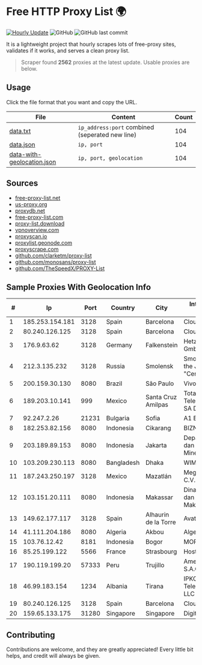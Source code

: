 
# Free HTTP Proxy List 🌍

[![Hourly Update](https://github.com/mertguvencli/http-proxy-list/actions/workflows/main.yml/badge.svg?branch=main)](https://github.com/mertguvencli/http-proxy-list/actions/workflows/main.yml)
![GitHub](https://img.shields.io/github/license/mertguvencli/http-proxy-list)
![GitHub last commit](https://img.shields.io/github/last-commit/mertguvencli/http-proxy-list)

It is a lightweight project that hourly scrapes lots of free-proxy sites, validates if it works, and serves a clean proxy list.


> Scraper found **2562** proxies at the latest update. Usable proxies are below.

## Usage

Click the file format that you want and copy the URL.


|File|Content|Count|
|----|-------|-----|
|[data.txt](https://raw.githubusercontent.com/mertguvencli/http-proxy-list/main/proxy-list/data.txt)|`ip_address:port` combined (seperated new line)|104|
|[data.json](https://raw.githubusercontent.com/mertguvencli/http-proxy-list/main/proxy-list/data.json)|`ip, port`|104|
|[data-with-geolocation.json](https://raw.githubusercontent.com/mertguvencli/http-proxy-list/main/proxy-list/data-with-geolocation.json)|`ip, port, geolocation`|104|

## Sources

* [free-proxy-list.net](https://free-proxy-list.net)
* [us-proxy.org](https://www.us-proxy.org)
* [proxydb.net](http://proxydb.net)
* [free-proxy-list.com](https://free-proxy-list.com/?page=&port=&type%5B%5D=http&type%5B%5D=https&up_time=0&search=Search)
* [proxy-list.download](https://www.proxy-list.download/HTTP)
* [vpnoverview.com](https://vpnoverview.com/privacy/anonymous-browsing/free-proxy-servers)
* [proxyscan.io](https://www.proxyscan.io)
* [proxylist.geonode.com](https://proxylist.geonode.com/api/proxy-list?limit=300&page=1&sort_by=lastChecked&sort_type=desc&protocols=http,https)
* [proxyscrape.com](https://api.proxyscrape.com/v2/?request=displayproxies&protocol=http&timeout=10000&country=all&ssl=all&anonymity=all)
* [github.com/clarketm/proxy-list](https://raw.githubusercontent.com/clarketm/proxy-list/master/proxy-list-raw.txt)
* [github.com/monosans/proxy-list](https://raw.githubusercontent.com/monosans/proxy-list/main/proxies/http.txt)
* [github.com/TheSpeedX/PROXY-List](https://raw.githubusercontent.com/TheSpeedX/PROXY-List/master/http.txt)


## Sample Proxies With Geolocation Info

|#|Ip|Port|Country|City|Internet Service Provider|
|-|--|----|-------|----|-------------------------|
|1|185.253.154.181|3128|Spain|Barcelona|Cloudi Nextgen SL|
|2|80.240.126.125|3128|Spain|Barcelona|Cloudi Nextgen SL|
|3|176.9.63.62|3128|Germany|Falkenstein|Hetzner Online GmbH|
|4|212.3.135.232|3128|Russia|Smolensk|Smolensk branch of the JSC "CenterTelecom"|
|5|200.159.30.130|8080|Brazil|São Paulo|Vivo|
|6|189.203.10.141|999|Mexico|Santa Cruz Amilpas|Total Play Telecomunicaciones SA De CV|
|7|92.247.2.26|21231|Bulgaria|Sofia|A1 Bulgaria EAD|
|8|182.253.82.156|8080|Indonesia|Cikarang|BIZNET|
|9|203.189.89.153|8080|Indonesia|Jakarta|Departemen Energi dan Sumber Daya Mineral|
|10|103.209.230.113|8080|Bangladesh|Dhaka|WIMS1|
|11|187.243.250.197|3128|Mexico|Mazatlán|Mega Cable, S.A. de C.V.|
|12|103.151.20.111|8080|Indonesia|Makassar|Dinas Komunikasi dan Informatika Kota Makassar|
|13|149.62.177.117|3128|Spain|Alhaurin de la Torre|Avatel Telecom|
|14|41.111.204.186|8080|Algeria|Akbou|Algerie Telecom|
|15|103.76.12.42|8181|Indonesia|Bogor|MORATELINDO|
|16|85.25.199.122|5566|France|Strasbourg|Host Europe GmbH|
|17|190.119.199.20|57333|Peru|Trujillo|America Movil Peru S.A.C.|
|18|46.99.183.154|1234|Albania|Tirana|IPKO Telecommunications LLC|
|19|80.240.126.125|3128|Spain|Barcelona|Cloudi Nextgen SL|
|20|159.65.133.175|31280|Singapore|Singapore|DigitalOcean, LLC|



## Contributing

Contributions are welcome, and they are greatly appreciated! Every
little bit helps, and credit will always be given.

